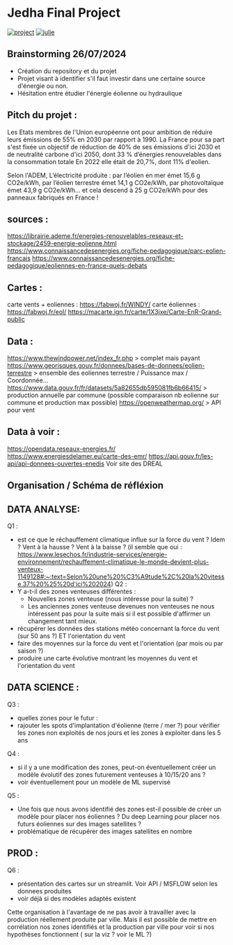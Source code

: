 # Jedha Final Project

[![project](https://img.shields.io/badge/Planning-%230077B5.svg?logo=github&logoColor=white)](https://github.com/users/tristanGIANDO/projects/6)
[![julie](https://img.shields.io/badge/Julie-%230077B5.svg?&logoColor=white)](https://app.jedha.co/course/projects-prep-ft/project-overview-ft)

## Brainstorming 26/07/2024

* Création du repository et du projet
* Projet visant à identifier s'il faut investir dans une certaine source d'énergie ou non.
* Hésitation entre étudier l'énergie éolienne ou hydraulique

## Pitch du projet :

Les Etats membres de l'Union européenne ont pour ambition de réduire leurs émissions de 55% en 2030 par rapport à 1990. 
La France pour sa part s'est fixée un objectif de réduction de 40% de ses émissions d'ici 2030 et de neutralité carbone d'ici 2050, dont 33 % d’énergies renouvelables dans la consommation totale
En 2022 elle était de 20,7%, dont 11% d'eolien.

Selon l'ADEM, L’électricité produite :
par l’éolien en mer émet 15,6 g CO2e/kWh, 
par l’éolien terrestre émet 14,1 g CO2e/kWh,
par photovoltaïque émet 43,9 g CO2e/kWh… et cela descend à 25 g CO2e/kWh pour des panneaux fabriqués en France !


## sources : 
https://librairie.ademe.fr/energies-renouvelables-reseaux-et-stockage/2459-energie-eolienne.html
https://www.connaissancedesenergies.org/fiche-pedagogique/parc-eolien-francais
https://www.connaissancedesenergies.org/fiche-pedagogique/eoliennes-en-france-quels-debats

## Cartes :
carte vents + eoliennes : https://fabwoj.fr/WINDY/
carte éoliennes  : https://fabwoj.fr/eol/
https://macarte.ign.fr/carte/1X3jxe/Carte-EnR-Grand-public

## Data :
https://www.thewindpower.net/index_fr.php > complet mais payant
https://www.georisques.gouv.fr/donnees/bases-de-donnees/eolien-terrestre > ensemble des eoliennes terrestre / Puissance max / Coordonnée...
https://www.data.gouv.fr/fr/datasets/5a82655db595081fb6b66415/ > production annuelle par commune (possible comparaison nb eolienne sur commune et production max possible)
https://openweathermap.org/ > API pour vent

## Data à voir :
https://opendata.reseaux-energies.fr/
https://www.energiesdelamer.eu/carte-des-emr/
https://api.gouv.fr/les-api/api-donnees-ouvertes-enedis
Voir site des DREAL

## Organisation / Schéma de réfléxion
## DATA ANALYSE:
Q1 : 
- est ce que le réchauffement climatique influe sur la force du vent ? Idem ? Vent à la hausse ? Vent à la baisse ? (il semble que oui : https://www.lesechos.fr/industrie-services/energie-environnement/rechauffement-climatique-le-monde-devient-plus-venteux-1149128#:~:text=Selon%20une%20%C3%A9tude%2C%20la%20vitesse,37%20%25%20d'ici%202024)
Q2 :
- Y a-t-il des zones venteuses différentes :
  - Nouvelles zones venteuse (nous intéresse pour la suite) ? 
  - Les anciennes zones venteuse devenues non venteuses ne nous intéressent pas pour la suite mais si il est possible d'affirmer un changement tant mieux.
- récupérer les données des stations météo concernant la force du vent (sur 50 ans ?) ET l'orientation du vent
- faire des moyennes sur la force du vent et l'orientation (par mois ou par saison ?)
- produire une carte évolutive montrant les moyennes du vent et l'orientation du vent

## DATA SCIENCE :
Q3 : 
- quelles zones pour le futur : 
- rajouter les spots d'implantation d'éolienne (terre / mer ?) pour vérifier les zones non exploités de nos jours et les zones à exploiter dans les 5 ans
  
Q4 :
- si il y a une modification des zones, peut-on éventuellement créer un modèle évolutif des zones futurement venteuses à 10/15/20 ans ?
- voir éventuellement pour un modèle de ML supervisé

Q5 : 
- Une fois que nous avons identifié des zones est-il possible de créer un modèle pour placer nos éoliennes ? Du deep Learning pour placer nos futurs éoliennes sur des images satellites ?
- problématique de récupérer des images satellites en nombre

## PROD :
Q6 : 
- présentation des cartes sur un streamlit. Voir API / MSFLOW selon les donnees produites
- voir déjà si des modèles adaptés existent	

Cette organisation à l'avantage de ne pas avoir à travailler avec la production réellement produite par ville. Mais il est possible de mettre en corrélation nos zones identifiés et la production par ville pour voir si nos hypothèses fonctionnent ( sur la viz ? voir le ML ?)

